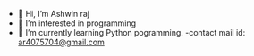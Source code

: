 - 👋 Hi, I’m Ashwin raj
- 👀 I’m interested in programming
- 🌱 I’m currently learning Python pogramming.
-contact mail id: ar4075704@gmail.com

<!---
Dekulight/Dekulight is a ✨ special ✨ repository because its `README.md` (this file) appears on your GitHub profile.
You can click the Preview link to take a look at your changes.
--->
